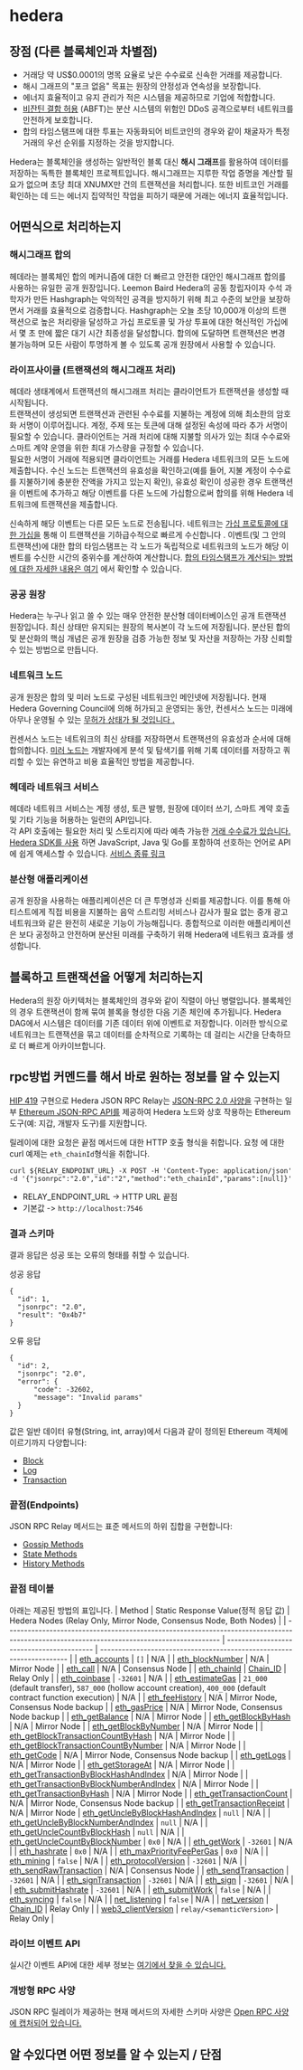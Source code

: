 # hedera

## 장점 (다른 블록체인과 차별점) 
-   거래당 약 US$0.0001의 명목 요율로 낮은 수수료로 신속한 거래를 제공합니다.
-   해시 그래프의 "포크 없음" 목표는 원장의 안정성과 연속성을 보장합니다.
-   에너지 효율적이고 유지 관리가 적은 시스템을 제공하므로 기업에 적합합니다.
-   [비잔틴 결함 허용](https://academy.binance.com/en/articles/byzantine-fault-tolerance-explained) (ABFT)는 분산 시스템의 위험인 DDoS 공격으로부터 네트워크를 안전하게 보호합니다.
-   합의 타임스탬프에 대한 투표는 자동화되어 비트코인의 경우와 같이 채굴자가 특정 거래의 우선 순위를 지정하는 것을 방지합니다.

Hedera는 블록체인을 생성하는 일반적인 블록 대신 **해시 그래프**를 활용하여 데이터를 저장하는 독특한 블록체인 프로젝트입니다.
해시그래프는 지루한 작업 증명을 계산할 필요가 없으며 초당 최대 XNUMX만 건의 트랜잭션을 처리합니다.
또한 비트코인 ​​거래를 확인하는 데 드는 에너지 집약적인 작업을 피하기 때문에 거래는 에너지 효율적입니다.

## 어떤식으로 처리하는지 
### 해시그래프 합의
헤데라는 블록체인 합의 메커니즘에 대한 더 빠르고 안전한 대안인 해시그래프 합의를 사용하는 유일한 공개 원장입니다. Leemon Baird Hedera의 공동 창립자이자 수석 과학자가 만든 Hashgraph는 악의적인 공격을 방지하기 위해 최고 수준의 보안을 보장하면서 거래를 효율적으로 검증합니다. Hashgraph는 오늘 초당 10,000개 이상의 트랜잭션으로 높은 처리량을 달성하고 가십 프로토콜 및 가상 투표에 대한 혁신적인 가십에서 몇 초 만에 짧은 대기 시간 최종성을 달성합니다. 합의에 도달하면 트랜잭션은 변경 불가능하며 모든 사람이 투명하게 볼 수 있도록 공개 원장에서 사용할 수 있습니다.

### 라이프사이클 (트랜잭션의 해시그래프 처리)
헤데라 생태계에서 트랜잭션의 해시그래프 처리는 클라이언트가 트랜잭션을 생성할 때 시작됩니다.    
트랜잭션이 생성되면 트랜잭션과 관련된 수수료를 지불하는 계정에 의해 최소한의 암호화 서명이 이루어집니다.
계정, 주제 또는 토큰에 대해 설정된 속성에 따라 추가 서명이 필요할 수 있습니다.
클라이언트는 거래 처리에 대해 지불할 의사가 있는 최대 수수료와 스마트 계약 운영을 위한 최대 가스량을 규정할 수 있습니다.   
필요한 서명이 거래에 적용되면 클라이언트는 거래를 Hedera 네트워크의 모든 노드에 제출합니다. 
수신 노드는 트랜잭션의 유효성을 확인하고(예를 들어, 지불 계정이 수수료를 지불하기에 충분한 잔액을 가지고 있는지 확인), 유효성 확인이 성공한 경우 트랜잭션을 이벤트에 추가하고 해당 이벤트를 다른 노드에 가십함으로써 합의를 위해 Hedera 네트워크에 트랜잭션을 제출합니다.
 
신속하게 해당 이벤트는 다른 모든 노드로 전송됩니다.
네트워크는 [가십 프로토콜에 대한 가십을](https://docs.hedera.com/hedera/core-concepts/hashgraph-consensus-algorithms/gossip-about-gossip) 통해 이 트랜잭션을 기하급수적으로 빠르게 수신합니다 .
이벤트(및 그 안의 트랜잭션)에 대한 합의 타임스탬프는 각 노드가 독립적으로 네트워크의 노드가 해당 이벤트를 수신한 시간의 중위수를 계산하여 계산합니다.
[합의 타임스탬프가 계산되는 방법에 대한 자세한 내용은 여기](https://docs.hedera.com/hedera/core-concepts/hashgraph-consensus-algorithms#section-fair-timestamps)  에서 확인할 수 있습니다.

### 공공 원장
Hedera는 누구나 읽고 쓸 수 있는 매우 안전한 분산형 데이터베이스인 공개 트랜잭션 원장입니다.
최신 상태만 유지되는 원장의 복사본이 각 노드에 저장됩니다.
분산된 합의 및 분산화의 핵심 개념은 공개 원장을 검증 가능한 정보 및 자산을 저장하는 가장 신뢰할 수 있는 방법으로 만듭니다.

### 네트워크 노드
공개 원장은 합의 및 미러 노드로 구성된 네트워크인 메인넷에 저장됩니다. 
현재 Hedera Governing Council에 의해 허가되고 운영되는 동안, 컨센서스 노드는 미래에 아무나 운영될 수 있는 [무허가 상태가 될 것입니다 .](https://hedera.com/hh-decentralization-of-consensus.pdf)

컨센서스 노드는 네트워크의 최신 상태를 저장하면서 트랜잭션의 유효성과 순서에 대해 합의합니다.
[미러 노드는](https://docs.hedera.com/hedera/core-concepts/mirror-nodes) 개발자에게 분석 및 탐색기를 위해 기록 데이터를 저장하고 쿼리할 수 있는 유연하고 비용 효율적인 방법을 제공합니다.

### 헤데라 네트워크 서비스
헤데라 네트워크 서비스는 계정 생성, 토큰 발행, 원장에 데이터 쓰기, 스마트 계약 호출 및 기타 기능을 허용하는 일련의 API입니다.  
각 API 호출에는 필요한 처리 및 스토리지에 따라 예측 가능한 [거래 수수료가 있습니다.](https://www.hedera.com/fees)
[Hedera SDK를 사용](https://docs.hedera.com/hedera/sdks-and-apis/sdks) 하면 JavaScript, Java 및 Go를 포함하여 선호하는 언어로 API에 쉽게 액세스할 수 있습니다.
[서비스 종류 링크](https://hedera.com/services)


### 분산형 애플리케이션
공개 원장을 사용하는 애플리케이션은 더 큰 투명성과 신뢰를 제공합니다.
이를 통해 아티스트에게 직접 비용을 지불하는 음악 스트리밍 서비스나 감사가 필요 없는 중개 광고 네트워크와 같은 완전히 새로운 기능이 가능해집니다.
종합적으로 이러한 애플리케이션은 보다 공정하고 안전하며 분산된 미래를 구축하기 위해 Hedera에 네트워크 효과를 생성합니다.

## 블록하고 트랜잭션을 어떻게 처리하는지

Hedera의 원장 아키텍처는 블록체인의 경우와 같이 직렬이 아닌 병렬입니다.
블록체인의 경우 트랜잭션이 함께 묶여 블록을 형성한 다음 기존 체인에 추가됩니다.
Hedera DAG에서 시스템은 데이터를 기존 데이터 위에 이벤트로 저장합니다.
이러한 방식으로 네트워크는 트랜잭션을 묶고 데이터를 순차적으로 기록하는 데 걸리는 시간을 단축하므로 더 빠르게 아카이브합니다.

## rpc방법 커멘드를 해서 바로 원하는 정보를 알 수 있는지
[HIP 419](https://hips.hedera.com/hip/hip-482) 구현으로 Hedera JSON RPC Relay는 [JSON-RPC 2.0 사양을](https://www.jsonrpc.org/specification) 구현하는 일부 [Ethereum JSON-RPC API를](https://ethereum.github.io/execution-apis/api-documentation/) 제공하여 Hedera 노드와 상호 작용하는 Ethereum 도구(예: 지갑, 개발자 도구)를 지원합니다.

릴레이에 대한 요청은 끝점 메서드에 대한 HTTP 호출 형식을 취합니다. 요청 에 대한 curl 예제는 `eth_chainId`형식을 취합니다.
```
curl ${RELAY_ENDPOINT_URL} -X POST -H 'Content-Type: application/json' -d '{"jsonrpc":"2.0","id":"2","method":"eth_chainId","params":[null]}'
```
-   RELAY_ENDPOINT_URL -> HTTP URL 끝점
- 기본값 -> `http://localhost:7546`

### 결과 스키마
결과 응답은 성공 또는 오류의 형태를 취할 수 있습니다.

성공 응답
```
{
  "id": 1,
  "jsonrpc": "2.0",
  "result": "0x4b7"
}
```

오류 응답
```
{
  "id": 2,
  "jsonrpc": "2.0",
  "error": {
      "code": -32602,
      "message": "Invalid params"
  }
}
```

값은 일반 데이터 유형(String, int, array)에서 다음과 같이 정의된 Ethereum 객체에 이르기까지 다양합니다:
-   [Block](https://besu.hyperledger.org/en/stable/Reference/API-Objects/#block-object)
-   [Log](https://besu.hyperledger.org/en/stable/Reference/API-Objects/#log-object)
-   [Transaction](https://besu.hyperledger.org/en/stable/Reference/API-Objects/#transaction-object)
### 끝점(Endpoints)
JSON RPC Relay 메서드는 표준 메서드의 하위 집합을 구현합니다:
-   [Gossip Methods](https://ethereum.org/en/developers/docs/apis/json-rpc/#gossip-methods)
-   [State Methods](https://ethereum.org/en/developers/docs/apis/json-rpc/#state_methods)
-   [History Methods](https://ethereum.org/en/developers/docs/apis/json-rpc/#history_methods)

### 끝점 테이블

아래는 제공된 방법의 표입니다.
| Method                                                                                                                                    | Static Response Value(정적 응답 값)                     | Hedera Nodes (Relay Only, Mirror Node, Consensus Node, Both Nodes)    |
| ----------------------------------------------------------------------------------------------------------------------------------------- | ----------------------------------------- | --------------------------------------------------------------------- |
| [eth_accounts](https://ethereum.org/en/developers/docs/apis/json-rpc/#eth_accounts)                                                       | `[]`                                      | N/A   |
| [eth_blockNumber](https://ethereum.org/en/developers/docs/apis/json-rpc/#eth_blocknumber)                                                 | N/A                                       | Mirror Node   |
| [eth_call](https://ethereum.org/en/developers/docs/apis/json-rpc/#eth_call)                                                               | N/A                                       | Consensus Node    |
| [eth_chainId](https://besu.hyperledger.org/en/stable/Reference/API-Methods/#eth_chainid)                                                  | [Chain_ID](../README.md#configuration)    | Relay Only    |
| [eth_coinbase](https://ethereum.org/en/developers/docs/apis/json-rpc/#eth_coinbase)                                                       | `-32601`                                  | N/A   |
| [eth_estimateGas](https://ethereum.org/en/developers/docs/apis/json-rpc/#eth_estimategas)                                                 | `21_000` (default transfer), `587_000` (hollow account creation), `400_000` (default contract function execution)                                       | N/A  |
| [eth_feeHistory](https://besu.hyperledger.org/en/stable/Reference/API-Methods/#eth_feehistory)                                            | N/A                                       | Mirror Node, Consensus Node backup  |
| [eth_gasPrice](https://ethereum.org/en/developers/docs/apis/json-rpc/#eth_gasprice)                                                       | N/A                                       | Mirror Node, Consensus Node backup  |
| [eth_getBalance](https://ethereum.org/en/developers/docs/apis/json-rpc/#eth_getbalance)                                                   | N/A                                       | Mirror Node    |
| [eth_getBlockByHash](https://ethereum.org/en/developers/docs/apis/json-rpc/#eth_getblockbyhash)                                           | N/A                                       | Mirror Node   |
| [eth_getBlockByNumber](https://ethereum.org/en/developers/docs/apis/json-rpc/#eth_getblockbynumber)                                       | N/A                                       | Mirror Node   |
| [eth_getBlockTransactionCountByHash](https://ethereum.org/en/developers/docs/apis/json-rpc/#eth_getblocktransactioncountbyhash)           | N/A                                       | Mirror Node   |
| [eth_getBlockTransactionCountByNumber](https://ethereum.org/en/developers/docs/apis/json-rpc/#eth_getblocktransactioncountbynumber)       | N/A                                       | Mirror Node   |
| [eth_getCode](https://besu.hyperledger.org/en/stable/Reference/API-Methods/#eth_getCode)                                                  | N/A    | Mirror Node, Consensus Node backup    |
| [eth_getLogs](https://ethereum.org/en/developers/docs/apis/json-rpc/#eth_getlogs)                                                         | N/A                                       | Mirror Node   |
| [eth_getStorageAt](https://ethereum.org/en/developers/docs/apis/json-rpc/#eth_getStorageAt)                                                         | N/A                                       | Mirror Node   |
| [eth_getTransactionByBlockHashAndIndex](https://ethereum.org/en/developers/docs/apis/json-rpc/#eth_gettransactionbyblockhashandindex)     | N/A                                       | Mirror Node   |
| [eth_getTransactionByBlockNumberAndIndex](https://ethereum.org/en/developers/docs/apis/json-rpc/#eth_gettransactionbyblocknumberandindex) | N/A                                       | Mirror Node   |
| [eth_getTransactionByHash](https://ethereum.org/en/developers/docs/apis/json-rpc/#eth_gettransactionbyhash)                               | N/A                                       | Mirror Node   |
| [eth_getTransactionCount](https://ethereum.org/en/developers/docs/apis/json-rpc/#eth_gettransactioncount)                                 | N/A                                       | Mirror Node, Consensus Node backup   |
| [eth_getTransactionReceipt](https://ethereum.org/en/developers/docs/apis/json-rpc/#eth_gettransactionreceipt)                             | N/A                                       | Mirror Node
| [eth_getUncleByBlockHashAndIndex](https://ethereum.org/en/developers/docs/apis/json-rpc/#eth_getunclebyblockhashandindex)                 | `null`                                    | N/A   |
| [eth_getUncleByBlockNumberAndIndex](https://ethereum.org/en/developers/docs/apis/json-rpc/#eth_getunclebyblocknumberandindex)             | `null`                                    | N/A   |
| [eth_getUncleCountByBlockHash](https://ethereum.org/en/developers/docs/apis/json-rpc/#eth_getunclecountbyblockhash)                       | `null`                                    | N/A   |
| [eth_getUncleCountByBlockNumber](https://ethereum.org/en/developers/docs/apis/json-rpc/#eth_getunclecountbyblocknumber)                   | `0x0`                                     | N/A   |
| [eth_getWork](https://ethereum.org/en/developers/docs/apis/json-rpc/#eth_getwork)                                                         | `-32601`                                  | N/A   |
| [eth_hashrate](https://ethereum.org/en/developers/docs/apis/json-rpc/#eth_hashrate)                                                       | `0x0`                                     | N/A   |
| [eth_maxPriorityFeePerGas](https://docs.alchemy.com/reference/eth-maxpriorityfeepergas)                                                           | `0x0`                                   | N/A   |
| [eth_mining](https://ethereum.org/en/developers/docs/apis/json-rpc/#eth_mining)                                                           | `false`                                   | N/A   |
| [eth_protocolVersion](https://ethereum.org/en/developers/docs/apis/json-rpc/#eth_protocolversion)                                         | `-32601`                                  | N/A   |
| [eth_sendRawTransaction](https://ethereum.org/en/developers/docs/apis/json-rpc/#eth_sendrawtransaction)                                   | N/A                                       | Consensus Node  |
| [eth_sendTransaction](https://ethereum.org/en/developers/docs/apis/json-rpc/#eth_sendtransaction)                                         | `-32601`                                  | N/A   |
| [eth_signTransaction](https://ethereum.org/en/developers/docs/apis/json-rpc/#eth_signtransaction)                                         | `-32601`                                  | N/A   |
| [eth_sign](https://ethereum.org/en/developers/docs/apis/json-rpc/#eth_sign)                                                               | `-32601`                                  | N/A   |
| [eth_submitHashrate](https://ethereum.org/en/developers/docs/apis/json-rpc/#eth_submithashrate)                                           | `-32601`                                  | N/A   |
| [eth_submitWork](https://ethereum.org/en/developers/docs/apis/json-rpc/#eth_submitwork)                                                   | `false`                                   | N/A   |
| [eth_syncing](https://ethereum.org/en/developers/docs/apis/json-rpc/#eth_syncing)                                                         | `false`                                   | N/A   |
| [net_listening](https://ethereum.org/en/developers/docs/apis/json-rpc/#net_listening)                                                     | `false`                                   | N/A   |
| [net_version](https://ethereum.org/en/developers/docs/apis/json-rpc/#net_version)                                                         | [Chain_ID](../README.md#configuration)    | Relay Only    |
| [web3_clientVersion](https://ethereum.org/en/developers/docs/apis/json-rpc/#web3_clientversion)                                           | `relay/<semanticVersion>`                 | Relay Only    |

### 라이브 이벤트 API

실시간 이벤트 API에 대한 세부 정보는 [여기에서 찾을 수 있습니다.](https://github.com/hashgraph/hedera-json-rpc-relay/blob/main/docs/live-events-api.md)

### [](https://github.com/hashgraph/hedera-json-rpc-relay/blob/main/docs/rpc-api.md#open-rpc-spec)개방형 RPC 사양

JSON RPC 릴레이가 제공하는 현재 메서드의 자세한 스키마 사양은 [Open RPC 사양 에 캡처되어 있습니다.](https://playground.open-rpc.org/?schemaUrl=https://raw.githubusercontent.com/hashgraph/hedera-json-rpc-relay/main/docs/openrpc.json&uiSchema%5BappBar%5D%5Bui:splitView%5D=false&uiSchema%5BappBar%5D%5Bui:input%5D=false&uiSchema%5BappBar%5D%5Bui:examplesDropdown%5D=false)

## 알 수있다면 어떤 정보를 알 수 있는지 / 단점

